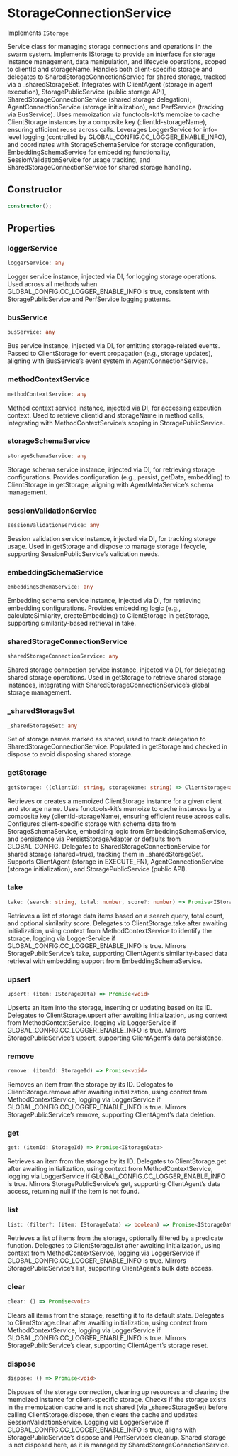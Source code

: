 # StorageConnectionService

Implements `IStorage`

Service class for managing storage connections and operations in the swarm system.
Implements IStorage to provide an interface for storage instance management, data manipulation, and lifecycle operations, scoped to clientId and storageName.
Handles both client-specific storage and delegates to SharedStorageConnectionService for shared storage, tracked via a _sharedStorageSet.
Integrates with ClientAgent (storage in agent execution), StoragePublicService (public storage API), SharedStorageConnectionService (shared storage delegation), AgentConnectionService (storage initialization), and PerfService (tracking via BusService).
Uses memoization via functools-kit’s memoize to cache ClientStorage instances by a composite key (clientId-storageName), ensuring efficient reuse across calls.
Leverages LoggerService for info-level logging (controlled by GLOBAL_CONFIG.CC_LOGGER_ENABLE_INFO), and coordinates with StorageSchemaService for storage configuration, EmbeddingSchemaService for embedding functionality, SessionValidationService for usage tracking, and SharedStorageConnectionService for shared storage handling.

## Constructor

```ts
constructor();
```

## Properties

### loggerService

```ts
loggerService: any
```

Logger service instance, injected via DI, for logging storage operations.
Used across all methods when GLOBAL_CONFIG.CC_LOGGER_ENABLE_INFO is true, consistent with StoragePublicService and PerfService logging patterns.

### busService

```ts
busService: any
```

Bus service instance, injected via DI, for emitting storage-related events.
Passed to ClientStorage for event propagation (e.g., storage updates), aligning with BusService’s event system in AgentConnectionService.

### methodContextService

```ts
methodContextService: any
```

Method context service instance, injected via DI, for accessing execution context.
Used to retrieve clientId and storageName in method calls, integrating with MethodContextService’s scoping in StoragePublicService.

### storageSchemaService

```ts
storageSchemaService: any
```

Storage schema service instance, injected via DI, for retrieving storage configurations.
Provides configuration (e.g., persist, getData, embedding) to ClientStorage in getStorage, aligning with AgentMetaService’s schema management.

### sessionValidationService

```ts
sessionValidationService: any
```

Session validation service instance, injected via DI, for tracking storage usage.
Used in getStorage and dispose to manage storage lifecycle, supporting SessionPublicService’s validation needs.

### embeddingSchemaService

```ts
embeddingSchemaService: any
```

Embedding schema service instance, injected via DI, for retrieving embedding configurations.
Provides embedding logic (e.g., calculateSimilarity, createEmbedding) to ClientStorage in getStorage, supporting similarity-based retrieval in take.

### sharedStorageConnectionService

```ts
sharedStorageConnectionService: any
```

Shared storage connection service instance, injected via DI, for delegating shared storage operations.
Used in getStorage to retrieve shared storage instances, integrating with SharedStorageConnectionService’s global storage management.

### _sharedStorageSet

```ts
_sharedStorageSet: any
```

Set of storage names marked as shared, used to track delegation to SharedStorageConnectionService.
Populated in getStorage and checked in dispose to avoid disposing shared storage.

### getStorage

```ts
getStorage: ((clientId: string, storageName: string) => ClientStorage<any>) & IClearableMemoize<string> & IControlMemoize<string, ClientStorage<any>>
```

Retrieves or creates a memoized ClientStorage instance for a given client and storage name.
Uses functools-kit’s memoize to cache instances by a composite key (clientId-storageName), ensuring efficient reuse across calls.
Configures client-specific storage with schema data from StorageSchemaService, embedding logic from EmbeddingSchemaService, and persistence via PersistStorageAdapter or defaults from GLOBAL_CONFIG.
Delegates to SharedStorageConnectionService for shared storage (shared=true), tracking them in _sharedStorageSet.
Supports ClientAgent (storage in EXECUTE_FN), AgentConnectionService (storage initialization), and StoragePublicService (public API).

### take

```ts
take: (search: string, total: number, score?: number) => Promise<IStorageData[]>
```

Retrieves a list of storage data items based on a search query, total count, and optional similarity score.
Delegates to ClientStorage.take after awaiting initialization, using context from MethodContextService to identify the storage, logging via LoggerService if GLOBAL_CONFIG.CC_LOGGER_ENABLE_INFO is true.
Mirrors StoragePublicService’s take, supporting ClientAgent’s similarity-based data retrieval with embedding support from EmbeddingSchemaService.

### upsert

```ts
upsert: (item: IStorageData) => Promise<void>
```

Upserts an item into the storage, inserting or updating based on its ID.
Delegates to ClientStorage.upsert after awaiting initialization, using context from MethodContextService, logging via LoggerService if GLOBAL_CONFIG.CC_LOGGER_ENABLE_INFO is true.
Mirrors StoragePublicService’s upsert, supporting ClientAgent’s data persistence.

### remove

```ts
remove: (itemId: StorageId) => Promise<void>
```

Removes an item from the storage by its ID.
Delegates to ClientStorage.remove after awaiting initialization, using context from MethodContextService, logging via LoggerService if GLOBAL_CONFIG.CC_LOGGER_ENABLE_INFO is true.
Mirrors StoragePublicService’s remove, supporting ClientAgent’s data deletion.

### get

```ts
get: (itemId: StorageId) => Promise<IStorageData>
```

Retrieves an item from the storage by its ID.
Delegates to ClientStorage.get after awaiting initialization, using context from MethodContextService, logging via LoggerService if GLOBAL_CONFIG.CC_LOGGER_ENABLE_INFO is true.
Mirrors StoragePublicService’s get, supporting ClientAgent’s data access, returning null if the item is not found.

### list

```ts
list: (filter?: (item: IStorageData) => boolean) => Promise<IStorageData[]>
```

Retrieves a list of items from the storage, optionally filtered by a predicate function.
Delegates to ClientStorage.list after awaiting initialization, using context from MethodContextService, logging via LoggerService if GLOBAL_CONFIG.CC_LOGGER_ENABLE_INFO is true.
Mirrors StoragePublicService’s list, supporting ClientAgent’s bulk data access.

### clear

```ts
clear: () => Promise<void>
```

Clears all items from the storage, resetting it to its default state.
Delegates to ClientStorage.clear after awaiting initialization, using context from MethodContextService, logging via LoggerService if GLOBAL_CONFIG.CC_LOGGER_ENABLE_INFO is true.
Mirrors StoragePublicService’s clear, supporting ClientAgent’s storage reset.

### dispose

```ts
dispose: () => Promise<void>
```

Disposes of the storage connection, cleaning up resources and clearing the memoized instance for client-specific storage.
Checks if the storage exists in the memoization cache and is not shared (via _sharedStorageSet) before calling ClientStorage.dispose, then clears the cache and updates SessionValidationService.
Logging via LoggerService if GLOBAL_CONFIG.CC_LOGGER_ENABLE_INFO is true, aligns with StoragePublicService’s dispose and PerfService’s cleanup.
Shared storage is not disposed here, as it is managed by SharedStorageConnectionService.
